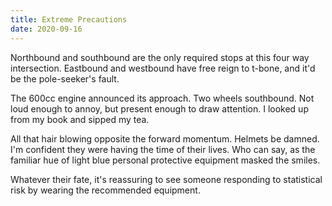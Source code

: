 ```yaml
---
title: Extreme Precautions
date: 2020-09-16
---
```


Northbound and southbound are the only required stops at this four way intersection.
Eastbound and westbound have free reign to t-bone, and it'd be the pole-seeker's fault.

The 600cc engine announced its approach.
Two wheels southbound.
Not loud enough to annoy, but present enough to draw attention.
I looked up from my book and sipped my tea.

All that hair blowing opposite the forward momentum.
Helmets be damned.
I'm confident they were having the time of their lives.
Who can say, as the familiar hue of light blue personal protective equipment masked the smiles.

Whatever their fate, it's reassuring to see someone responding to statistical risk by wearing the recommended equipment.
